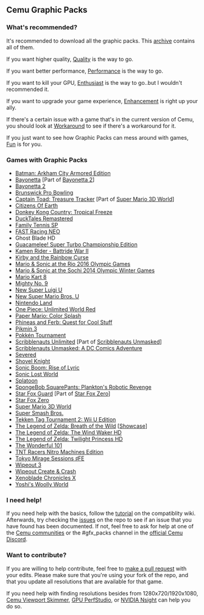 ## Cemu Graphic Packs

### What's recommended?

It's recommended to download all the graphic packs. This [archive](https://github.com/slashiee/cemu_graphic_packs/archive/master.zip) contains all of them.

If you want higher quality, [Quality](https://github.com/slashiee/cemu_graphic_packs/tree/master/Quality) is the way to go.

If you want better performance, [Performance](https://github.com/slashiee/cemu_graphic_packs/tree/master/Performance) is the way to go.

If you want to kill your GPU, [Enthusiast](https://github.com/slashiee/cemu_graphic_packs/tree/master/Enthusiast) is the way to go..but I wouldn't recommended it.

If you want to upgrade your game experience, [Enhancement](https://github.com/slashiee/cemu_graphic_packs/tree/master/Enhancement) is right up your ally.

If there's a certain issue with a game that's in the current version of Cemu, you should look at [Workaround](https://github.com/slashiee/cemu_graphic_packs/tree/master/Workaround) to see if there's a workaround for it.

If you just want to see how Graphic Packs can mess around with games, [Fun](https://github.com/slashiee/cemu_graphic_packs/tree/master/Fun) is for you.

### Games with Graphic Packs

- [Batman: Arkham City Armored Edition](http://compat.cemu.info/wiki/Batman:_Arkham_City_Armored_Edition)
- [Bayonetta](http://compat.cemu.info/wiki/Bayonetta) [Part of [Bayonetta 2](http://compat.cemu.info/wiki/Bayonetta_2)]
- [Bayonetta 2](http://compat.cemu.info/wiki/Bayonetta_2)
- [Brunswick Pro Bowling](http://compat.cemu.info/wiki/Brunswick_Pro_Bowling)
- [Captain Toad: Treasure Tracker](http://compat.cemu.info/wiki/Captain_Toad:_Treasure_Tracker) [Part of [Super Mario 3D World](http://compat.cemu.info/wiki/Super_Mario_3D_World)]
- [Citizens Of Earth](http://compat.cemu.info/wiki/Citizens_of_Earth)
- [Donkey Kong Country: Tropical Freeze](http://compat.cemu.info/wiki/Donkey_Kong_Country:_Tropical_Freeze)
- [DuckTales Remastered](http://compat.cemu.info/wiki/DuckTales_Remastered)
- [Family Tennis SP](http://compat.cemu.info/wiki/Family_Tennis_SP)
- [FAST Racing NEO](http://compat.cemu.info/wiki/Fast_Racing_Neo)
- Ghost Blade HD
- [Guacamelee! Super Turbo Championship Edition](http://compat.cemu.info/wiki/Guacamelee:_Super_Turbo_Championship_Edition)
- [Kamen Rider - Battride War II](http://compat.cemu.info/wiki/Kamen_Rider:_Battride_War_II)
- [Kirby and the Rainbow Curse](http://compat.cemu.info/wiki/Kirby_and_the_Rainbow_Curse)
- [Mario & Sonic at the Rio 2016 Olympic Games](http://compat.cemu.info/wiki/Mario_&_Sonic_at_the_Rio_2016_Olympic_Games)
- [Mario & Sonic at the Sochi 2014 Olympic Winter Games](http://compat.cemu.info/wiki/Mario_&_Sonic_at_the_Sochi_2014_Olympic_Winter_Games)
- [Mario Kart 8](http://compat.cemu.info/wiki/Mario_Kart_8)
- [Mighty No. 9](http://compat.cemu.info/wiki/Mighty_No._9)
- [New Super Luigi U](http://compat.cemu.info/wiki/New_Super_Luigi_U)
- [New Super Mario Bros. U](http://compat.cemu.info/wiki/New_Super_Mario_Bros._U)
- [Nintendo Land](http://compat.cemu.info/wiki/Nintendo_Land)
- [One Piece: Unlimited World Red](http://compat.cemu.info/wiki/One_Piece:_Unlimited_World_Red)
- [Paper Mario: Color Splash](http://compat.cemu.info/wiki/Paper_Mario:_Color_Splash)
- [Phineas and Ferb: Quest for Cool Stuff](http://compat.cemu.info/wiki/Phineas_and_Ferb:_Quest_for_Cool_Stuff)
- [Pikmin 3](http://compat.cemu.info/wiki/Pikmin_3)
- [Pokkén Tournament](http://compat.cemu.info/wiki/Pokk%C3%A9n_Tournament)
- [Scribblenauts Unlimited](http://compat.cemu.info/wiki/Scribblenauts_Unlimited) [Part of [Scribblenauts Unmasked](http://compat.cemu.info/wiki/Scribblenauts_Unmasked:_A_DC_Comics_Adventure)]
- [Scribblenauts Unmasked: A DC Comics Adventure](http://compat.cemu.info/wiki/Scribblenauts_Unmasked:_A_DC_Comics_Adventure)
- [Severed](http://compat.cemu.info/wiki/Severed)
- [Shovel Knight](http://compat.cemu.info/wiki/Shovel_Knight:_Plauge_of_Shadows)
- [Sonic Boom: Rise of Lyric](http://compat.cemu.info/wiki/Sonic_Boom:_Rise_of_Lyric)
- [Sonic Lost World](http://compat.cemu.info/wiki/Sonic_Lost_World)
- [Splatoon](http://compat.cemu.info/wiki/Splatoon)
- [SpongeBob SquarePants: Plankton's Robotic Revenge](http://compat.cemu.info/wiki/Spongebob_Squarepants:_Plankton's_Robotic_Revenge)
- [Star Fox Guard](http://compat.cemu.info/wiki/Star_Fox_Guard) [Part of [Star Fox Zero](http://compat.cemu.info/wiki/Star_Fox_Zero)]
- [Star Fox Zero](http://compat.cemu.info/wiki/Star_Fox_Zero)
- [Super Mario 3D World](http://compat.cemu.info/wiki/Super_Mario_3D_World)
- [Super Smash Bros.](http://compat.cemu.info/wiki/Super_Smash_Bros._U)
- [Tekken Tag Tournament 2: Wii U Edition](http://compat.cemu.info/wiki/Tekken_Tag_Tournament_2)
- [The Legend of Zelda: Breath of the Wild](http://compat.cemu.info/wiki/The_Legend_of_Zelda:_Breath_of_the_Wild) [[Showcase](https://www.youtube.com/watch?v=EVRO5pV2eAg)]
- [The Legend of Zelda: The Wind Waker HD](http://compat.cemu.info/wiki/The_Legend_of_Zelda:_The_Wind_Waker_HD)
- [The Legend of Zelda: Twilight Princess HD](http://compat.cemu.info/wiki/The_Legend_of_Zelda:_Twilight_Princess_HD)
- [The Wonderful 101](http://compat.cemu.info/wiki/The_Wonderful_101)
- [TNT Racers Nitro Machines Edition](http://compat.cemu.info/wiki/TNT_Racers_Nitro_Machines_Edition)
- [Tokyo Mirage Sessions ♯FE](http://compat.cemu.info/wiki/Tokyo_Mirage_Sessions_#FE)
- [Wipeout 3](http://compat.cemu.info/wiki/Wipeout_3)
- [Wipeout Create & Crash](http://compat.cemu.info/wiki/Wipeout:_Create_&_Crash)
- [Xenoblade Chronicles X](http://compat.cemu.info/wiki/Xenoblade_Chronicles_X)
- [Yoshi's Woolly World](http://compat.cemu.info/wiki/Yoshi's_Woolly_World)

### I need help!

If you need help with the basics, follow the [tutorial](http://compat.cemu.info/wiki/Tutorial:Graphic_pack) on the compatiblity wiki. Afterwards, try checking the [issues](https://github.com/slashiee/cemu_graphic_packs/issues) on the repo to see if an issue that you have found has been documented. If not, feel free to ask for help at one of the [Cemu communities](http://cemu.info/community.html) or the #gfx_packs channel in the [official Cemu Discord](https://www.patreon.com/posts/cemu-official-8483901).

### Want to contribute?

If you are willing to help contribute, feel free to [make a pull request](https://github.com/slashiee/cemu_graphic_packs/compare) with your edits. Please make sure that you're using your fork of the repo, and that you update all resolutions that are available for that game.

If you need help with finding resolutions besides from 1280x720/1920x1080, [Cemu Viewport Skimmer](https://github.com/mhvuze/CemuViewportSkimmer), [GPU PerfStudio](http://gpuopen.com/archive/gpu-perfstudio/), or [NVIDIA Nsight](http://www.nvidia.com/object/nsight.html) can help you do so.
